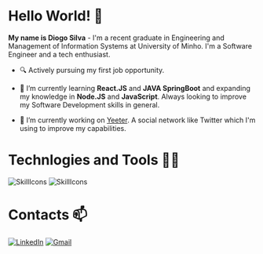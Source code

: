 # Hello World! 👋

**My name is Diogo Silva** - I'm a recent graduate in Engineering and Management of Information Systems at University of Minho. I'm a Software Engineer and a tech enthusiast.

- 🔍 Actively pursuing my first job opportunity.

- 🌱 I’m currently learning **React.JS** and **JAVA SpringBoot** and expanding my knowledge in **Node.JS** and **JavaScript**. Always looking to improve my Software Development skills in general.

- 🔭 I’m currently working on [Yeeter](https://github.com/DiogoSilva48/yeeter). A social network like Twitter which I'm using to improve my capabilities.

# Technlogies and Tools 🧑‍💻

![SkillIcons](https://skillicons.dev/icons?i=html,css,js,bootstrap,react,tailwind,nextjs,nodejs,mysql,mongodb,java,spring)
![SkillIcons](https://skillicons.dev/icons?i=linux,vscode,idea,postman,ps)

# Contacts 📫

[![LinkedIn](https://img.shields.io/badge/linkedin-%230077B5.svg?style=for-the-badge&logo=linkedin&logoColor=white)](https://www.linkedin.com/in/diogoffsilva/)
[![Gmail](https://img.shields.io/badge/Gmail-D14836?style=for-the-badge&logo=gmail&logoColor=white)](mailto:diogosilva895@gmail.com)

